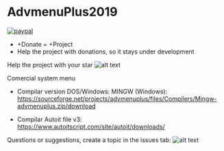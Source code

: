# AdvmenuPlus2019


[![paypal](https://www.paypalobjects.com/en_US/i/btn/btn_donateCC_LG.gif)](https://www.paypal.com/cgi-bin/webscr?cmd=_donations&business=pedro_15boy%40hotmail.com&currency_code=BRL&source=url)

+ +Donate = +Project
+ Help the project with donations, so it stays under development


Help the project with your star 
![alt text](https://imgur.com/Mrz54Pt.png)


Comercial system menu

+ Compilar version DOS/Windows:
 MINGW (Windows): 
 https://sourceforge.net/projects/advmenuplus/files/Compilers/Mingw-advmenuplus.zip/download
 
 + Compilar Autoit file v3:
 https://www.autoitscript.com/site/autoit/downloads/
 
 
Questions or suggestions, create a topic in the issues tab:
 ![alt text]( https://i.imgur.com/3AxRFuV.png)
